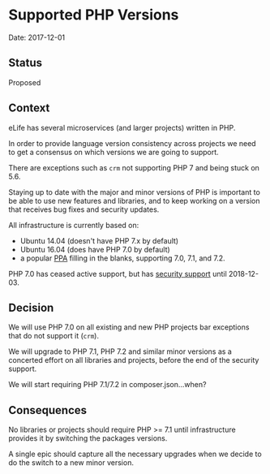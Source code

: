 # Supported PHP Versions

Date: 2017-12-01

## Status

Proposed

## Context 

eLife has several microservices (and larger projects) written in PHP.

In order to provide language version consistency across projects we need to get a consensus on which versions we are going to support. 

There are exceptions such as `crm` not supporting PHP 7 and being stuck on 5.6.

Staying up to date with the major and minor versions of PHP is important to be able to use new features and libraries, and to keep working on a version that receives bug fixes and security updates.

All infrastructure is currently based on:

- Ubuntu 14.04 (doesn't have PHP 7.x by default)
- Ubuntu 16.04 (does have PHP 7.0 by default)
- a popular [PPA](https://launchpad.net/~ondrej/+archive/ubuntu/php) filling in the blanks, supporting 7.0, 7.1, and 7.2.

PHP 7.0 has ceased active support, but has [security support](http://php.net/supported-versions.php) until 2018-12-03.

## Decision

We will use PHP 7.0 on all existing and new PHP projects bar exceptions that do not support it (`crm`).

We will upgrade to PHP 7.1, PHP 7.2 and similar minor versions as a concerted effort on all libraries and projects, before the end of the security support.

We will start requiring PHP 7.1/7.2 in composer.json...when?

## Consequences

No libraries or projects should require PHP >= 7.1 until infrastructure provides it by switching the packages versions.

A single epic should capture all the necessary upgrades when we decide to do the switch to a new minor version.
